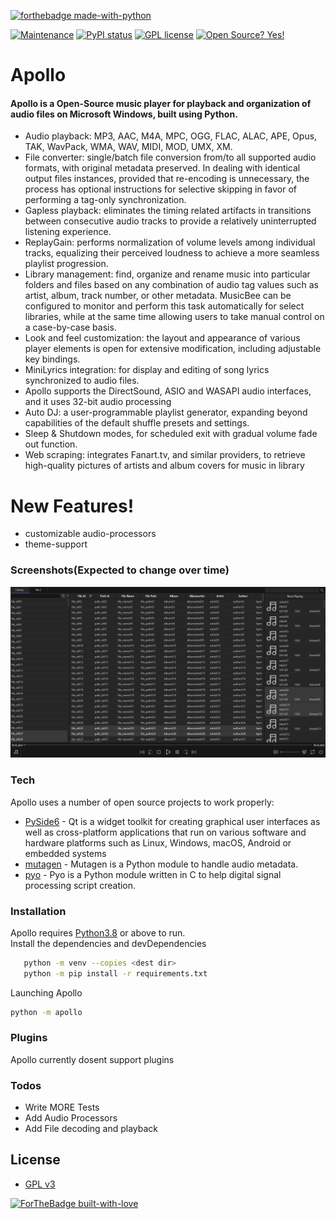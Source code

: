 [![forthebadge made-with-python](http://ForTheBadge.com/images/badges/made-with-python.svg)](https://www.python.org/)

[![Maintenance](https://img.shields.io/badge/Maintained%3F-yes-green.svg)](https://GitHub.com/Naereen/StrapDown.js/graphs/commit-activity)
[![PyPI status](https://img.shields.io/pypi/status/ansicolortags.svg)](https://pypi.python.org/pypi/ansicolortags/)
[![GPL license](https://img.shields.io/badge/License-GPL-blue.svg)](http://perso.crans.org/besson/LICENSE.html)
[![Open Source? Yes!](https://badgen.net/badge/Open%20Source%20%3F/Yes%21/blue?icon=github)](https://github.com/Naereen/badges/)


# Apollo
#### Apollo is a Open-Source music player for playback and organization of audio files on Microsoft   Windows, built using Python.

- Audio playback: MP3, AAC, M4A, MPC, OGG, FLAC, ALAC, APE, Opus, TAK, WavPack, WMA, WAV, MIDI, MOD, UMX, XM.
- File converter: single/batch file conversion from/to all supported audio formats, with original metadata preserved. In dealing with identical output files instances, provided that re-encoding is unnecessary, the process has optional instructions for selective skipping in favor of performing a tag-only synchronization.
- Gapless playback: eliminates the timing related artifacts in transitions between consecutive audio tracks to provide a relatively uninterrupted listening experience.
- ReplayGain: performs normalization of volume levels among individual tracks, equalizing their perceived loudness to achieve a more seamless playlist progression.
- Library management: find, organize and rename music into particular folders and files based on any combination of audio tag values such as artist, album, track number, or other metadata. MusicBee can be configured to monitor and perform this task automatically for select libraries, while at the same time allowing users to take manual control on a case-by-case basis.
- Look and feel customization: the layout and appearance of various player elements is open for extensive modification, including adjustable key bindings.
- MiniLyrics integration: for display and editing of song lyrics synchronized to audio files.
- Apollo supports the DirectSound, ASIO and WASAPI audio interfaces, and it uses 32-bit audio processing
- Auto DJ: a user-programmable playlist generator, expanding beyond capabilities of the default shuffle presets and settings.
- Sleep & Shutdown modes, for scheduled exit with gradual volume fade out function.
- Web scraping: integrates Fanart.tv, and similar providers, to retrieve high-quality pictures of artists and album covers for music in library

# New Features!
- customizable audio-processors
- theme-support

### Screenshots(Expected to change over time)
![MainWindow](examples/mainwindow.PNG?raw=true "MainWindow")
### Tech

Apollo uses a number of open source projects to work properly:

* [PySide6] - Qt is a widget toolkit for creating graphical user interfaces as well as cross-platform applications that run on various software and hardware platforms such as Linux, Windows, macOS, Android or embedded systems
* [mutagen] - Mutagen is a Python module to handle audio metadata.
* [pyo] - Pyo is a Python module written in C to help digital signal processing script creation.

### Installation

Apollo requires [Python3.8] or above to run.\
Install the dependencies and devDependencies
```sh
   python -m venv --copies <dest dir>
   python -m pip install -r requirements.txt
```
Launching Apollo
```sh
python -m apollo
```


### Plugins

Apollo currently dosent support plugins

### Todos

 - Write MORE Tests
 - Add Audio Processors
 - Add File decoding and playback

License
----
- [GPL v3]

[![ForTheBadge built-with-love](http://ForTheBadge.com/images/badges/built-with-love.svg)](https://GitHub.com/Naereen/)


[pyo]: <http://ajaxsoundstudio.com/software/pyo/>
[PySide6]: <https://www.qt.io/>
[mutagen]: <https://mutagen.readthedocs.io/en/latest/>
[Python3.8]: <https://www.python.org/>
[GPL v3]: <https://github.com/UGLYclown999/Apollo/blob/master/LICENSE>
